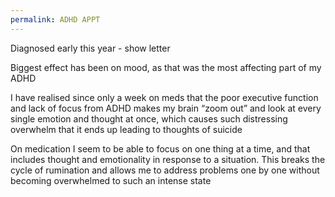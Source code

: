 ```yaml
---
permalink: ADHD APPT
---
```

Diagnosed early this year - show letter 


Biggest effect has been on mood, as that was the most affecting part of my ADHD 

I have realised since only a week on meds that the poor executive function and lack of focus from ADHD makes my brain “zoom out” and look at every single emotion and thought at once, which causes such distressing overwhelm that it ends up leading to thoughts of suicide 

On medication I seem to be able to focus on one thing at a time, and that includes thought and emotionality in response to a situation.  This breaks the cycle of rumination and allows me to address problems one by one without becoming overwhelmed to such an intense state